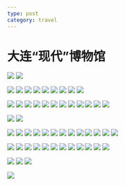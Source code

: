 ```yaml
---
type: post
category: travel
---
```


# 大连“现代”博物馆

![](http://wx1.sinaimg.cn/mw690/89d0a2e1ly1fc7umkynsvj21kw11xndb.jpg)
![](http://wx1.sinaimg.cn/mw690/89d0a2e1ly1fc7umlp7mfj21kw11x4h5.jpg)

![](http://wx4.sinaimg.cn/mw690/89d0a2e1ly1fc7ummh8msj21kw11xk8z.jpg)
![](http://wx4.sinaimg.cn/mw690/89d0a2e1ly1fc7umnaxzmj21kw11x7kf.jpg)
![](http://wx2.sinaimg.cn/mw690/89d0a2e1ly1fc7umolmmjj21kw11x19q.jpg)
![](http://wx4.sinaimg.cn/mw690/89d0a2e1ly1fc7umpdkzrj21kw11xqi4.jpg)
![](http://wx3.sinaimg.cn/mw690/89d0a2e1ly1fc7umq4or3j21kw11x4gl.jpg)
![](http://wx2.sinaimg.cn/mw690/89d0a2e1ly1fc7umryr49j21kw11xdw8.jpg)
![](http://wx2.sinaimg.cn/mw690/89d0a2e1ly1fc7umsp19zj21kw11xqkh.jpg)
![](http://wx2.sinaimg.cn/mw690/89d0a2e1ly1fc7umtexwsj21kw11x4dy.jpg)
![](http://wx3.sinaimg.cn/mw690/89d0a2e1ly1fc7umuaqz5j21kw11xk9e.jpg)

![](http://wx4.sinaimg.cn/mw690/89d0a2e1ly1fc7umv4gxij21kw11xapn.jpg)
![](http://wx4.sinaimg.cn/mw690/89d0a2e1ly1fc7umw6av4j21kw11xtrx.jpg)
![](http://wx1.sinaimg.cn/mw690/89d0a2e1ly1fc7umwxkvxj21kw11x4eo.jpg)
![](http://wx4.sinaimg.cn/mw690/89d0a2e1ly1fc7umxo3stj21kw11xnes.jpg)
![](http://wx2.sinaimg.cn/mw690/89d0a2e1ly1fc7umyiranj21kw11xqnq.jpg)
![](http://wx4.sinaimg.cn/mw690/89d0a2e1ly1fc7umzbptnj21kw11xh1r.jpg)
![](http://wx1.sinaimg.cn/mw690/89d0a2e1ly1fc7un03et3j21kw11xdx9.jpg)
![](http://wx3.sinaimg.cn/mw690/89d0a2e1ly1fc7un0xv1ej21kw11xtq5.jpg)
![](http://wx3.sinaimg.cn/mw690/89d0a2e1ly1fc7un1pxf5j21kw11xnf2.jpg)
![](http://wx1.sinaimg.cn/mw690/89d0a2e1ly1fc7un2kmcmj21kw11x1au.jpg)
![](http://wx3.sinaimg.cn/mw690/89d0a2e1ly1fc7un3cf7rj21kw11x17c.jpg)
![](http://wx1.sinaimg.cn/mw690/89d0a2e1ly1fc7un43426j211x1kwka2.jpg)

![](http://wx4.sinaimg.cn/mw690/89d0a2e1ly1fc7un4vi8fj21kw11x7nf.jpg)
![](http://wx4.sinaimg.cn/mw690/89d0a2e1ly1fc7un5mugzj21kw11x1c3.jpg)

![](http://wx4.sinaimg.cn/mw690/89d0a2e1ly1fc7un6eeqzj21kw11xk6l.jpg)
![](http://wx2.sinaimg.cn/mw690/89d0a2e1ly1fc7un77uslj21kw11xk69.jpg)
![](http://wx2.sinaimg.cn/mw690/89d0a2e1ly1fc7un81s1vj21kw11x4qp.jpg)
![](http://wx3.sinaimg.cn/mw690/89d0a2e1ly1fc7un9qrzmj21kw11xh1h.jpg)
![](http://wx2.sinaimg.cn/mw690/89d0a2e1ly1fc7unam79jj21kw11xdwk.jpg)
![](http://wx3.sinaimg.cn/mw690/89d0a2e1ly1fc7unc68mzj21kw11xk9g.jpg)
![](http://wx4.sinaimg.cn/mw690/89d0a2e1ly1fc7unczo3jj21kw11xwtl.jpg)
![](http://wx3.sinaimg.cn/mw690/89d0a2e1ly1fc7undumh2j21kw11x7mw.jpg)
![](http://wx1.sinaimg.cn/mw690/89d0a2e1ly1fc7unep4ckj21kw11xkab.jpg)
![](http://wx2.sinaimg.cn/mw690/89d0a2e1ly1fc7unfi9bgj21kw11xkcs.jpg)
![](http://wx2.sinaimg.cn/mw690/89d0a2e1ly1fc7unfi9bgj21kw11xkcs.jpg)
![](http://wx1.sinaimg.cn/mw690/89d0a2e1ly1fc7ung9inuj21kw11xwyq.jpg)
![](http://wx3.sinaimg.cn/mw690/89d0a2e1ly1fc7unh1wxbj21kw11xngo.jpg)

![](http://wx2.sinaimg.cn/mw690/89d0a2e1ly1fc7unhvjdbj21kw11xwye.jpg)
![](http://wx1.sinaimg.cn/mw690/89d0a2e1ly1fc7unimxyxj21kw11xh6m.jpg)
![](http://wx4.sinaimg.cn/mw690/89d0a2e1ly1fc7unjf3c8j21kw11xary.jpg)
![](http://wx1.sinaimg.cn/mw690/89d0a2e1ly1fc7unk6jfqj21kw11x1c5.jpg)
![](http://wx2.sinaimg.cn/mw690/89d0a2e1ly1fc7unl07v2j21kw11x7nj.jpg)
![](http://wx4.sinaimg.cn/mw690/89d0a2e1ly1fc7unlxbnbj21kw11x4gv.jpg)
![](http://wx1.sinaimg.cn/mw690/89d0a2e1ly1fc7unmrs2tj21kw11xtq3.jpg)
![](http://wx4.sinaimg.cn/mw690/89d0a2e1ly1fc7unnmwtvj21kw11xh51.jpg)
![](http://wx2.sinaimg.cn/mw690/89d0a2e1ly1fc7unoep6sj21kw11x7l3.jpg)
![](http://wx2.sinaimg.cn/mw690/89d0a2e1ly1fc7unp5da3j21kw11x4dn.jpg)
![](http://wx1.sinaimg.cn/mw690/89d0a2e1ly1fc7unpy89yj21kw11x4jb.jpg)
![](http://wx2.sinaimg.cn/mw690/89d0a2e1ly1fc7unrqkqej21kw11xwyn.jpg)

![](http://wx2.sinaimg.cn/mw690/89d0a2e1ly1fc7unslxr8j21kw11x4kr.jpg)
![](http://wx1.sinaimg.cn/mw690/89d0a2e1ly1fc7untgbf9j211x1kw199.jpg)
![](http://wx4.sinaimg.cn/mw690/89d0a2e1ly1fc7unu9ijxj21kw11xqlh.jpg)

![](http://wx4.sinaimg.cn/mw690/89d0a2e1ly1fc7unv3f5fj21kw11xtox.jpg)
